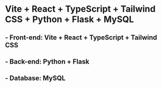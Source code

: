 # Vite + React + TypeScript + Tailwind CSS + Python + Flask + MySQL

  ## - Front-end: Vite + React + TypeScript + Tailwind CSS
  ## - Back-end: Python + Flask
  ## - Database: MySQL

